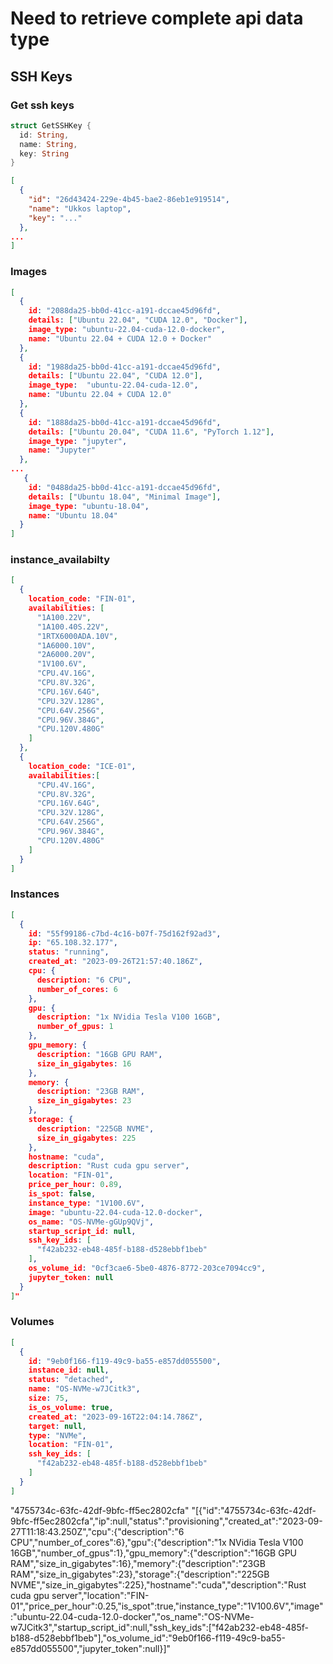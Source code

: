 # Need to retrieve complete api data type

## SSH Keys

### Get ssh keys

```rust
struct GetSSHKey {
  id: String,
  name: String,
  key: String
}
```

```json
[
  {
    "id": "26d43424-229e-4b45-bae2-86eb1e919514",
    "name": "Ukkos laptop",
    "key": "..."
  },
...
]
```

### Images

```json
[
  {
    id: "2088da25-bb0d-41cc-a191-dccae45d96fd",
    details: ["Ubuntu 22.04", "CUDA 12.0", "Docker"],
    image_type: "ubuntu-22.04-cuda-12.0-docker",
    name: "Ubuntu 22.04 + CUDA 12.0 + Docker"
  },
  {
    id: "1988da25-bb0d-41cc-a191-dccae45d96fd",
    details: ["Ubuntu 22.04", "CUDA 12.0"],
    image_type:  "ubuntu-22.04-cuda-12.0",
    name: "Ubuntu 22.04 + CUDA 12.0"
  },
  {
    id: "1888da25-bb0d-41cc-a191-dccae45d96fd",
    details: ["Ubuntu 20.04", "CUDA 11.6", "PyTorch 1.12"],
    image_type: "jupyter",
    name: "Jupyter"
  },
...
   {
    id: "0488da25-bb0d-41cc-a191-dccae45d96fd",
    details: ["Ubuntu 18.04", "Minimal Image"], 
    image_type: "ubuntu-18.04",
    name: "Ubuntu 18.04"
  }
]
```

### instance_availabilty

```json
[
  {
    location_code: "FIN-01",
    availabilities: [ 
      "1A100.22V", 
      "1A100.40S.22V", 
      "1RTX6000ADA.10V", 
      "1A6000.10V", 
      "2A6000.20V", 
      "1V100.6V", 
      "CPU.4V.16G", 
      "CPU.8V.32G", 
      "CPU.16V.64G",
      "CPU.32V.128G",
      "CPU.64V.256G",
      "CPU.96V.384G",
      "CPU.120V.480G"
    ]
  },
  {
    location_code: "ICE-01", 
    availabilities:[
      "CPU.4V.16G",
      "CPU.8V.32G",
      "CPU.16V.64G",
      "CPU.32V.128G",
      "CPU.64V.256G",
      "CPU.96V.384G",
      "CPU.120V.480G"
    ]
  }
]
```

### Instances

```json
[
  {
    id: "55f99186-c7bd-4c16-b07f-75d162f92ad3",
    ip: "65.108.32.177",
    status: "running", 
    created_at: "2023-09-26T21:57:40.186Z",
    cpu: {
      description: "6 CPU",
      number_of_cores: 6
    },
    gpu: {
      description: "1x NVidia Tesla V100 16GB",
      number_of_gpus: 1
    },
    gpu_memory: {
      description: "16GB GPU RAM",
      size_in_gigabytes: 16
    },
    memory: { 
      description: "23GB RAM",
      size_in_gigabytes: 23
    },
    storage: {
      description: "225GB NVME", 
      size_in_gigabytes: 225
    }, 
    hostname: "cuda",
    description: "Rust cuda gpu server", 
    location: "FIN-01", 
    price_per_hour: 0.89, 
    is_spot: false, 
    instance_type: "1V100.6V",
    image: "ubuntu-22.04-cuda-12.0-docker",
    os_name: "OS-NVMe-gGUp9QVj", 
    startup_script_id: null,
    ssh_key_ids: [
      "f42ab232-eb48-485f-b188-d528ebbf1beb"
    ],
    os_volume_id: "0cf3cae6-5be0-4876-8772-203ce7094cc9",
    jupyter_token: null
  }
]"
```

### Volumes

```json
[
  {
    id: "9eb0f166-f119-49c9-ba55-e857dd055500",
    instance_id: null,
    status: "detached",
    name: "OS-NVMe-w7JCitk3",
    size: 75,
    is_os_volume: true,
    created_at: "2023-09-16T22:04:14.786Z", 
    target: null,
    type: "NVMe",
    location: "FIN-01",
    ssh_key_ids: [
      "f42ab232-eb48-485f-b188-d528ebbf1beb"
    ]
  }
]
```



"4755734c-63fc-42df-9bfc-ff5ec2802cfa"
"[{\"id\":\"4755734c-63fc-42df-9bfc-ff5ec2802cfa\",\"ip\":null,\"status\":\"provisioning\",\"created_at\":\"2023-09-27T11:18:43.250Z\",\"cpu\":{\"description\":\"6 CPU\",\"number_of_cores\":6},\"gpu\":{\"description\":\"1x NVidia Tesla V100 16GB\",\"number_of_gpus\":1},\"gpu_memory\":{\"description\":\"16GB GPU RAM\",\"size_in_gigabytes\":16},\"memory\":{\"description\":\"23GB RAM\",\"size_in_gigabytes\":23},\"storage\":{\"description\":\"225GB NVME\",\"size_in_gigabytes\":225},\"hostname\":\"cuda\",\"description\":\"Rust cuda gpu server\",\"location\":\"FIN-01\",\"price_per_hour\":0.25,\"is_spot\":true,\"instance_type\":\"1V100.6V\",\"image\":\"ubuntu-22.04-cuda-12.0-docker\",\"os_name\":\"OS-NVMe-w7JCitk3\",\"startup_script_id\":null,\"ssh_key_ids\":[\"f42ab232-eb48-485f-b188-d528ebbf1beb\"],\"os_volume_id\":\"9eb0f166-f119-49c9-ba55-e857dd055500\",\"jupyter_token\":null}]"
